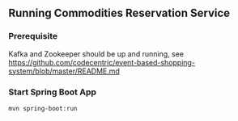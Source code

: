 ## Running Commodities Reservation Service

### Prerequisite

Kafka and Zookeeper should be up and running, see https://github.com/codecentric/event-based-shopping-system/blob/master/README.md

### Start Spring Boot App

```
mvn spring-boot:run
```
